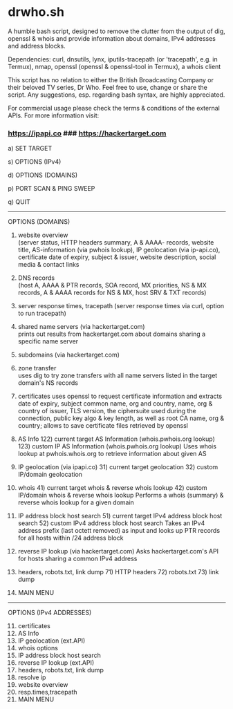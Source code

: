 
# drwho.sh
A humble bash script, designed to remove the clutter from the output of dig, openssl & whois and provide information
about domains, IPv4 addresses and address blocks. 

Dependencies:
curl, dnsutils, lynx, iputils-tracepath (or 'tracepath', e.g. in Termux), nmap, openssl (openssl & openssl-tool in Termux), a whois client 

This script has no relation to either the British Broadcasting Company or their beloved TV series, Dr Who. 
Feel free to use, change or share the script. Any suggestions, esp. regarding bash syntax, are highly appreciated.

For commercial usage please check the terms & conditions of the external APIs.
For more information visit:

### https://ipapi.co ### https://hackertarget.com ### 



   a)  SET TARGET
   
   s)  OPTIONS (IPv4)
   
   d)  OPTIONS (DOMAINS)
   
   p)  PORT SCAN & PING SWEEP
   
   q)  QUIT

----------------------------------------------------------------------

OPTIONS (DOMAINS)

   1)  website overview    
       (server status, HTTP headers summary, A & AAAA- records, website title, AS-information (via pwhois lookup), 
       IP geolocation (via ip-api.co), certificate date of expiry, subject & issuer, website description, 
       social media & contact links
       
   2)  DNS records       
       (host A, AAAA & PTR records, SOA record, MX priorities, NS & MX records, 
        A & AAAA records for NS & MX, host SRV & TXT records)
   3)  server response times, tracepath 
       (server response times via curl, option to run tracepath)
    
   4)  shared name servers (via hackertarget.com)         
       prints out results from hackertarget.com about domains sharing a specific name server   
       
   5)  subdomains (via hackertarget.com)   
   
   6)  zone transfer   
       uses dig to try zone transfers with all name servers listed in the target domain's NS records
       
  11)  certificates
       uses openssl to request certificate information and extracts date of expiry, subject common name, org and country, 
       name, org & country of issuer, TLS version, the ciphersuite used during the connection, public key algo & 
       key length, as well as root CA name, org & country; allows to save certificate files retrieved by openssl 
       
  12)  AS Info
       122)  current target AS Information (whois.pwhois.org lookup)
       123)  custom IP AS Information (whois.pwhois.org lookup)
       Uses whois lookup at pwhois.whois.org to retrieve information about given AS 
       
  13)  IP geolocation (via ipapi.co)
       31)  current target geolocation
       32)  custom IP/domain geolocation
       
  14)  whois
       41)  current target whois & reverse whois lookup
       42)  custom IP/domain whois & reverse whois lookup
       Performs a whois (summary) & reverse whois lookup for a given domain 
       
  15)  IP address block host search
       51)  current target IPv4 address block host search
       52)  custom IPv4 address block host search
       Takes an IPv4 address prefix (last octett removed) as input and 
       looks up PTR records for all hosts within /24 address block
       
  16)  reverse IP lookup (via hackertarget.com)
       Asks hackertarget.com's API for hosts sharing a common IPv4 address
       
  17)  headers, robots.txt, link dump
       71)  HTTP headers
       72)  robots.txt
       73)  link dump
       
  
   0)  MAIN MENU                    


----------------------------------------------------------------------

OPTIONS (IPv4 ADDRESSES)

  11)  certificates               
  12)  AS Info                     
  13)  IP geolocation (ext.API)   
  14)  whois options                
  15)  IP address block host search
  16)  reverse IP lookup (ext.API)
  17)  headers, robots.txt, link dump
  21)  resolve ip
  22)  website overview
  23)  resp.times,tracepath
  0)  MAIN MENU             
                       



  
